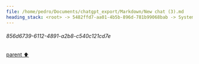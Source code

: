 ```yaml
---
file: /home/pedro/Documents/chatgpt_export/Markdown/New chat (3).md
heading_stack: <root> -> 5482ffd7-aa01-4b5b-896d-781b99068bab -> System -> 662a21e2-dbf2-4927-8563-c2b04e53f2c0 -> System -> aaa26072-c950-41cf-ab30-a1c27306338f -> User -> 856d6739-6112-4891-a2b8-c540c121cd7e
---
```

###### 856d6739-6112-4891-a2b8-c540c121cd7e
[parent ⬆️](#aaa26072-c950-41cf-ab30-a1c27306338f)
